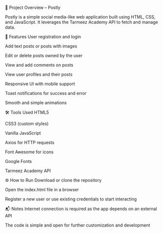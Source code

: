 📌 Project Overview – Postly

Postly is a simple social media-like web application built using HTML, CSS, and JavaScript. It leverages the Tarmeez Academy API to fetch and manage data.

🚀 Features
User registration and login

Add text posts or posts with images

Edit or delete posts owned by the user

View and add comments on posts

View user profiles and their posts

Responsive UI with mobile support

Toast notifications for success and error

Smooth and simple animations

🛠️ Tools Used
HTML5

CSS3 (custom styles)

Vanilla JavaScript

Axios for HTTP requests

Font Awesome for icons

Google Fonts

Tarmeez Academy API

⚙️ How to Run
Download or clone the repository

Open the index.html file in a browser

Register a new user or use existing credentials to start interacting

📬 Notes
Internet connection is required as the app depends on an external API

The code is simple and open for further customization and development

